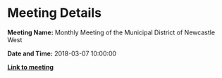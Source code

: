 # Meeting Details

**Meeting Name:** Monthly Meeting of the Municipal District of Newcastle West

**Date and Time:** 2018-03-07 10:00:00

**<a href="https://www.limerick.ie/council/whats-on/monthly-meeting-municipal-district-newcastle-west-27" target="_blank">Link to meeting</a>**
